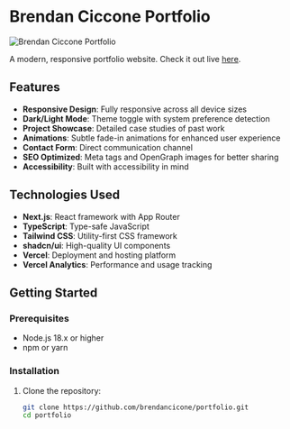 # Brendan Ciccone Portfolio

![Brendan Ciccone Portfolio](https://hebbkx1anhila5yf.public.blob.vercel-storage.com/image.jpg-d0SidsvzAZGPwLQFoyhGS1atLlTVa3.jpeg)

A modern, responsive portfolio website. Check it out live [here](https://www.brendanciccone.com/).

## Features

- **Responsive Design**: Fully responsive across all device sizes
- **Dark/Light Mode**: Theme toggle with system preference detection
- **Project Showcase**: Detailed case studies of past work
- **Animations**: Subtle fade-in animations for enhanced user experience
- **Contact Form**: Direct communication channel
- **SEO Optimized**: Meta tags and OpenGraph images for better sharing
- **Accessibility**: Built with accessibility in mind

## Technologies Used

- **Next.js**: React framework with App Router
- **TypeScript**: Type-safe JavaScript
- **Tailwind CSS**: Utility-first CSS framework
- **shadcn/ui**: High-quality UI components
- **Vercel**: Deployment and hosting platform
- **Vercel Analytics**: Performance and usage tracking

## Getting Started

### Prerequisites

- Node.js 18.x or higher
- npm or yarn

### Installation

1. Clone the repository:
   ```bash
   git clone https://github.com/brendancicone/portfolio.git
   cd portfolio